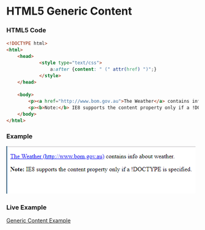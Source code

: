 # HTML5 Generic Content

### HTML5 Code


```html
<!DOCTYPE html>
<html>
	<head>
        	<style type="text/css">
        		a:after {content: " (" attr(href) ")";}
        	</style>
	</head>

	<body>
		<p><a href="http://www.bom.gov.au">The Weather</a> contains info about weather.</p>
		<p><b>Note:</b> IE8 supports the content property only if a !DOCTYPE is specified.</p>
	</body>
</html>
```



### Example


<img src="screenshots/GenericContent1.PNG" alt="Example">

### Live Example
[Generic Content Example](https://html5-css-javascript-examples.azurewebsites.net/HTML5/GenericContent.html "Generic Content Example")

